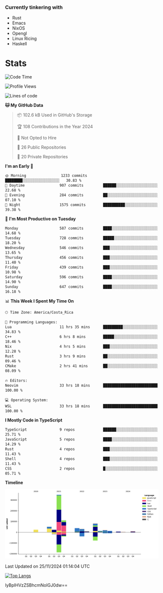 ### Currently tinkering with
 - Rust
 - Emacs
 - NixOS
 - Opengl
 - Linux Ricing
 - Haskell

# Stats
<!--START_SECTION:waka-->
![Code Time](http://img.shields.io/badge/Code%20Time-978%20hrs%2023%20mins-blue)

![Profile Views](http://img.shields.io/badge/Profile%20Views-0-blue)

![Lines of code](https://img.shields.io/badge/From%20Hello%20World%20I%27ve%20Written-765.3%20thousand%20lines%20of%20code-blue)

**🐱 My GitHub Data** 

> 📦 102.6 kB Used in GitHub's Storage 
 > 
> 🏆 108 Contributions in the Year 2024
 > 
> 🚫 Not Opted to Hire
 > 
> 📜 26 Public Repositories 
 > 
> 🔑 20 Private Repositories 
 > 
**I'm an Early 🐤** 

```text
🌞 Morning                1233 commits        ████████░░░░░░░░░░░░░░░░░   30.83 % 
🌆 Daytime                907 commits         ██████░░░░░░░░░░░░░░░░░░░   22.68 % 
🌃 Evening                284 commits         ██░░░░░░░░░░░░░░░░░░░░░░░   07.10 % 
🌙 Night                  1575 commits        ██████████░░░░░░░░░░░░░░░   39.38 % 
```
📅 **I'm Most Productive on Tuesday** 

```text
Monday                   587 commits         ████░░░░░░░░░░░░░░░░░░░░░   14.68 % 
Tuesday                  728 commits         █████░░░░░░░░░░░░░░░░░░░░   18.20 % 
Wednesday                546 commits         ███░░░░░░░░░░░░░░░░░░░░░░   13.65 % 
Thursday                 456 commits         ███░░░░░░░░░░░░░░░░░░░░░░   11.40 % 
Friday                   439 commits         ███░░░░░░░░░░░░░░░░░░░░░░   10.98 % 
Saturday                 596 commits         ████░░░░░░░░░░░░░░░░░░░░░   14.90 % 
Sunday                   647 commits         ████░░░░░░░░░░░░░░░░░░░░░   16.18 % 
```


📊 **This Week I Spent My Time On** 

```text
🕑︎ Time Zone: America/Costa_Rica

💬 Programming Languages: 
Lua                      11 hrs 35 mins      █████████░░░░░░░░░░░░░░░░   34.83 % 
C++                      6 hrs 8 mins        █████░░░░░░░░░░░░░░░░░░░░   18.46 % 
Nix                      4 hrs 5 mins        ███░░░░░░░░░░░░░░░░░░░░░░   12.28 % 
Rust                     3 hrs 9 mins        ██░░░░░░░░░░░░░░░░░░░░░░░   09.46 % 
CMake                    2 hrs 41 mins       ██░░░░░░░░░░░░░░░░░░░░░░░   08.09 % 

🔥 Editors: 
Neovim                   33 hrs 18 mins      █████████████████████████   100.00 % 

💻 Operating System: 
WSL                      33 hrs 18 mins      █████████████████████████   100.00 % 
```

**I Mostly Code in TypeScript** 

```text
TypeScript               9 repos             ██████░░░░░░░░░░░░░░░░░░░   25.71 % 
JavaScript               5 repos             ████░░░░░░░░░░░░░░░░░░░░░   14.29 % 
Rust                     4 repos             ███░░░░░░░░░░░░░░░░░░░░░░   11.43 % 
Shell                    4 repos             ███░░░░░░░░░░░░░░░░░░░░░░   11.43 % 
CSS                      2 repos             █░░░░░░░░░░░░░░░░░░░░░░░░   05.71 % 
```



**Timeline**

![Lines of Code chart](https://raw.githubusercontent.com/PandeCode/PandeCode/main/assets/bar_graph.png)


 Last Updated on 25/11/2024 01:14:04 UTC
<!--END_SECTION:waka-->
<!-- 
[![PandeCode's GitHub stats](https://github-readme-stats.vercel.app/api?username=PandeCode&theme=dracula&hide_border=true&show_icons=true)](https://github.com/anuraghazra/github-readme-stats)
-->
[![Top Langs](https://github-readme-stats.vercel.app/api/top-langs/?username=PandeCode&layout=compact&theme=dracula&hide_border=true)](https://github.com/anuraghazra/github-readme-stats)

IyBpIHVzZSBhcmNoIGJ0dw==
